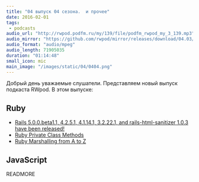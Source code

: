 ```yaml
---
title: "04 выпуск 04 сезона.  и прочее"
date: 2016-02-01
tags:
 - podcasts
audio_url: "http://rwpod.podfm.ru/my/139/file/podfm_rwpod_my_3_139.mp3"
audio_mirror: "https://github.com/rwpod/mirror/releases/download/04.03/0403.mp3"
audio_format: "audio/mpeg"
audio_length: 71905035
duration: "01:14:48"
small_icon: mic
main_image: "/images/static/04/0404.png"
---
```


Добрый день уважаемые слушатели. Представляем новый выпуск подкаста RWpod. В этом выпуске:

## Ruby

 - [Rails 5.0.0.beta1.1, 4.2.5.1, 4.1.14.1, 3.2.22.1, and rails-html-sanitizer 1.0.3 have been released!](http://weblog.rubyonrails.org/2016/1/25/Rails-5-0-0-beta1-1-4-2-5-1-4-1-14-1-3-2-22-1-and-rails-html-sanitizer-1-0-3-have-been-released/)
 - [Ruby Private Class Methods](http://jakeyesbeck.com/2016/01/24/ruby-private-class-methods/)
 - [Ruby Marshalling from A to Z](http://ilyabylich.svbtle.com/ruby-marshalling-from-a-to-z)

## JavaScript




READMORE

